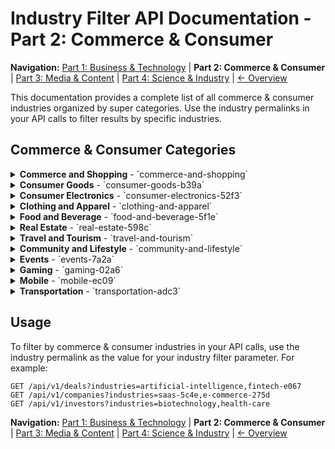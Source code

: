 # Industry Filter API Documentation - Part 2: Commerce & Consumer

**Navigation:** [Part 1: Business & Technology](industry-api-docs-business-tech.md) | **Part 2: Commerce & Consumer** | [Part 3: Media & Content](industry-api-docs-media-content.md) | [Part 4: Science & Industry](industry-api-docs-science-industry.md) | [← Overview](industry-super-categories.md)

This documentation provides a complete list of all commerce & consumer industries organized by super categories. Use the industry permalinks in your API calls to filter results by specific industries.

## Commerce & Consumer Categories

<details>
<summary><strong>Commerce and Shopping</strong> - `commerce-and-shopping`</summary>

- **Auctions** - `auctions`
- **Classifieds** - `classifieds`
- **Collectibles** - `collectibles`
- **Consumer Reviews** - `consumer-reviews`
- **Coupons** - `coupons`
- **E-Commerce** - `e-commerce-275d`
- **E-Commerce Platforms** - `e-commerce-platforms`
- **Flash Sale** - `flash-sale`
- **Gift** - `gift`
- **Gift Card** - `gift-card`
- **Gift Exchange** - `gift-exchange`
- **Gift Registry** - `gift-registry`
- **Group Buying** - `group-buying`
- **Local Shopping** - `local-shopping`
- **Made to Order** - `made-to-order-56eb`
- **Marketplace** - `marketplace-772d`
- **Office Supplies** - `office-supplies-33ea`
- **Online Auctions** - `online-auctions`
- **Personalization** - `personalization`
- **Point of Sale** - `point-of-sale-37d6`
- **Price Comparison** - `price-comparison`
- **Rental** - `rental`
- **Retail** - `retail`
- **Retail Technology** - `retail-technology`
- **Secondhand Goods** - `secondhand-goods`
- **Shopping** - `shopping`
- **Shopping Mall** - `shopping-mall`
- **Social Shopping** - `social-shopping`
- **Sporting Goods** - `sporting-goods`
- **Vending and Concessions** - `vending-and-concessions`
- **Virtual Goods** - `virtual-goods`
- **Wholesale** - `wholesale`

</details>

<details>
<summary><strong>Consumer Goods</strong> - `consumer-goods-b39a`</summary>

- **Beauty** - `beauty`
- **Card and Board Games** - `card-and-board-games`
- **Cleaning Products** - `cleaning-products-b110`
- **Comics** - `comics`
- **Consumer Goods** - `consumer-goods`
- **Cosmetics** - `cosmetics`
- **DIY** - `diy-4b6c`
- **Drones** - `drones`
- **Eyewear** - `eyewear-dc77`
- **Fast-Moving Consumer Goods** - `fast-moving-consumer-goods`
- **Flowers** - `flowers`
- **Furniture** - `furniture`
- **Green Consumer Goods** - `green-consumer-goods`
- **Handmade** - `handmade-9af4`
- **Home Appliances** - `home-appliances-566c`
- **Jewelry** - `jewelry`
- **Lingerie** - `lingerie`
- **Personal Care and Hygiene** - `personal-care-and-hygiene`
- **Shoes** - `shoes`
- **Tobacco** - `tobacco`
- **Toys** - `toys`

</details>

<details>
<summary><strong>Consumer Electronics</strong> - `consumer-electronics-52f3`</summary>

- **Computer** - `computer`
- **Consumer Electronics** - `consumer-electronics`
- **Drones** - `drones`
- **Electronics** - `electronics`
- **Google Glass** - `google-glass`
- **Mobile Devices** - `mobile-devices`
- **Playstation** - `playstation`
- **Smart Home** - `smart-home-8900`
- **Wearables** - `wearables`
- **Windows Phone** - `windows-phone-9f50`
- **Xbox** - `xbox`

</details>

<details>
<summary><strong>Clothing and Apparel</strong> - `clothing-and-apparel`</summary>

- **Apparel** - `apparel`
- **Fashion** - `fashion`
- **Laundry and Dry-cleaning** - `laundry-and-dry-cleaning`
- **Lingerie** - `lingerie`
- **Shoes** - `shoes`

</details>

<details>
<summary><strong>Food and Beverage</strong> - `food-and-beverage-5f1e`</summary>

- **Alternative Protein** - `alternative-protein`
- **Bakery** - `bakery`
- **Brewing** - `brewing`
- **Cannabis** - `cannabis`
- **Catering** - `catering`
- **Coffee** - `coffee-bad7`
- **Confectionery** - `confectionery`
- **Cooking** - `cooking`
- **Craft Beer** - `craft-beer`
- **Dairy** - `dairy`
- **Dietary Supplements** - `dietary-supplements`
- **Distillery** - `distillery`
- **Farmers Market** - `farmers-market`
- **Food Delivery** - `food-delivery`
- **Food Processing** - `food-processing`
- **Food Trucks** - `food-trucks`
- **Food and Beverage** - `food-and-beverage`
- **Fruit** - `fruit-21b2`
- **Grocery** - `grocery`
- **Herbs and Spices** - `herbs-and-spices`
- **Meat and Poultry** - `meat-and-poultry`
- **Nutrition** - `nutrition-654b`
- **Organic Food** - `organic-food`
- **Plant-Based Foods** - `plant-based-foods`
- **Recipes** - `recipes`
- **Restaurants** - `restaurants`
- **Seafood** - `seafood`
- **Snack Food** - `snack-food`
- **Tea** - `tea`
- **Tobacco** - `tobacco`
- **Wine And Spirits** - `wine-and-spirits`
- **Winery** - `winery`

</details>

<details>
<summary><strong>Real Estate</strong> - `real-estate-598c`</summary>

- **Architecture** - `architecture`
- **Building Maintenance** - `building-maintenance`
- **Building Material** - `building-material`
- **Commercial Real Estate** - `commercial-real-estate`
- **Construction** - `construction`
- **Coworking** - `coworking`
- **Facility Management** - `facility-management`
- **Fast-Moving Consumer Goods** - `fast-moving-consumer-goods`
- **Green Building** - `green-building`
- **Heating, Ventilation, and Air Conditioning (HVAC)** - `hvac-3a4a`
- **Home Decor** - `home-decor-c954`
- **Home Improvement** - `home-improvement`
- **Home Renovation** - `home-renovation`
- **Home Services** - `home-services`
- **Home and Garden** - `home-and-garden`
- **Interior Design** - `interior-design`
- **Janitorial Service** - `janitorial-service`
- **Landscaping** - `landscaping`
- **Mortgage** - `mortgage`
- **PropTech** - `proptech-d405`
- **Property Development** - `property-development`
- **Property Management** - `property-management`
- **Real Estate** - `real-estate`
- **Real Estate Brokerage** - `real-estate-brokerage`
- **Real Estate Investment** - `real-estate-investment`
- **Rental Property** - `rental-property`
- **Residential** - `residential`
- **Self-Storage** - `self-storage`
- **Smart Building** - `smart-building`
- **Smart Cities** - `smart-cities`
- **Smart Home** - `smart-home-8900`
- **Timeshare** - `timeshare`
- **Vacation Rental** - `vacation-rental`

</details>

<details>
<summary><strong>Travel and Tourism</strong> - `travel-and-tourism`</summary>

- **Adventure Travel** - `adventure-travel`
- **Amusement Park and Arcade** - `amusement-park-and-arcade`
- **Business Travel** - `business-travel`
- **Casino** - `casino`
- **Hospitality** - `hospitality`
- **Hotel** - `hotel`
- **Museums and Historical Sites** - `museums-and-historical-sites`
- **Parks** - `parks`
- **Resorts** - `resorts`
- **Timeshare** - `timeshare`
- **Tour Operator** - `tour-operator`
- **Tourism** - `tourism`
- **Travel** - `travel`
- **Travel Accommodations** - `travel-accommodations`
- **Travel Agency** - `travel-agency`
- **Vacation Rental** - `vacation-rental`

</details>

<details>
<summary><strong>Community and Lifestyle</strong> - `community-and-lifestyle`</summary>

- **Adult** - `adult`
- **Baby** - `baby`
- **Cannabis** - `cannabis`
- **Children** - `children`
- **Communities** - `communities`
- **Dating** - `dating`
- **Elderly** - `elderly`
- **Family** - `family`
- **Funerals** - `funerals`
- **Humanitarian** - `humanitarian`
- **LGBT** - `lgbt`
- **Leisure** - `leisure`
- **Lifestyle** - `lifestyle`
- **Men's** - `mens`
- **Online Forums** - `online-forums`
- **Parenting** - `parenting`
- **Pet** - `pet`
- **Private Social Networking** - `private-social-networking`
- **Professional Networking** - `professional-networking`
- **Q&A** - `qa`
- **Religion** - `religion`
- **Retirement** - `retirement`
- **Sex Industry** - `sex-industry`
- **Sex Tech** - `sex-tech`
- **Social** - `social`
- **Social Entrepreneurship** - `social-entrepreneurship`
- **Teenagers** - `teenagers`
- **Virtual World** - `virtual-world-2d1a`
- **Wedding** - `wedding`
- **Women's** - `womens`
- **Young Adults** - `young-adults`

</details>

<details>
<summary><strong>Events</strong> - `events-7a2a`</summary>

- **Concerts** - `concerts`
- **Event Management** - `event-management`
- **Event Promotion** - `event-promotion`
- **Events** - `events`
- **Nightclubs** - `nightclubs`
- **Nightlife** - `nightlife-68e7`
- **Reservations** - `reservations`
- **Ticketing** - `ticketing`
- **Wedding** - `wedding`

</details>

<details>
<summary><strong>Gaming</strong> - `gaming-02a6`</summary>

- **Card and Board Games** - `card-and-board-games`
- **Casual Games** - `casual-games`
- **Console Games** - `console-games`
- **Contests** - `contests`
- **Fantasy Sports** - `fantasy-sports`
- **Gambling** - `gambling`
- **Gamification** - `gamification-af92`
- **Gaming** - `gaming`
- **MMO Games** - `mmo-games-a4ef`
- **Online Games** - `online-games`
- **PC Games** - `pc-games`
- **Serious Games** - `serious-games`
- **Video Games** - `video-games`

</details>

<details>
<summary><strong>Mobile</strong> - `mobile-ec09`</summary>

- **Android** - `android-3f49`
- **Google Glass** - `google-glass`
- **Mobile** - `mobile`
- **Mobile Apps** - `mobile-apps`
- **Mobile Devices** - `mobile-devices`
- **Mobile Payments** - `mobile-payments`
- **Windows Phone** - `windows-phone-9f50`
- **Wireless** - `wireless`
- **iOS** - `ios-6e02`
- **mHealth** - `mhealth`

</details>

<details>
<summary><strong>Transportation</strong> - `transportation-adc3`</summary>

- **Air Transportation** - `air-transportation`
- **Automotive** - `automotive`
- **Autonomous Vehicles** - `autonomous-vehicles`
- **Car Sharing** - `car-sharing`
- **Charging Infrastructure** - `charging-infrastructure`
- **Courier Service** - `courier-service`
- **Delivery Service** - `delivery-service-758d`
- **Electric Vehicle** - `electric-vehicle`
- **Fleet Management** - `fleet-management`
- **Food Delivery** - `food-delivery`
- **Freight Service** - `freight-service`
- **Last Mile Transportation** - `last-mile-transportation`
- **Logistics** - `logistics`
- **Marine Transportation** - `marine-transportation`
- **Parking** - `parking`
- **Ports and Harbors** - `ports-and-harbors`
- **Procurement** - `procurement`
- **Public Transportation** - `public-transportation`
- **Railroad** - `railroad`
- **Recreational Vehicles** - `recreational-vehicles`
- **Ride Sharing** - `ride-sharing`
- **Same Day Delivery** - `same-day-delivery`
- **Shipping** - `shipping`
- **Shipping Broker** - `shipping-broker`
- **Space Travel** - `space-travel-b590`
- **Supply Chain Management** - `supply-chain-management`
- **Taxi Service** - `taxi-service`
- **Transportation** - `transportation`
- **Warehouse Automation** - `warehouse-automation-f3d3`
- **Warehousing** - `warehousing`
- **Water Transportation** - `water-transportation`

</details>

## Usage

To filter by commerce & consumer industries in your API calls, use the industry permalink as the value for your industry filter parameter. For example:

```
GET /api/v1/deals?industries=artificial-intelligence,fintech-e067
GET /api/v1/companies?industries=saas-5c4e,e-commerce-275d
GET /api/v1/investors?industries=biotechnology,health-care
```

**Navigation:** [Part 1: Business & Technology](industry-api-docs-business-tech.md) | **Part 2: Commerce & Consumer** | [Part 3: Media & Content](industry-api-docs-media-content.md) | [Part 4: Science & Industry](industry-api-docs-science-industry.md) | [← Overview](industry-super-categories.md)

